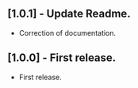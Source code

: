 ## [1.0.1] - Update Readme.

*  Correction of documentation.

## [1.0.0] - First release.

*  First release.
